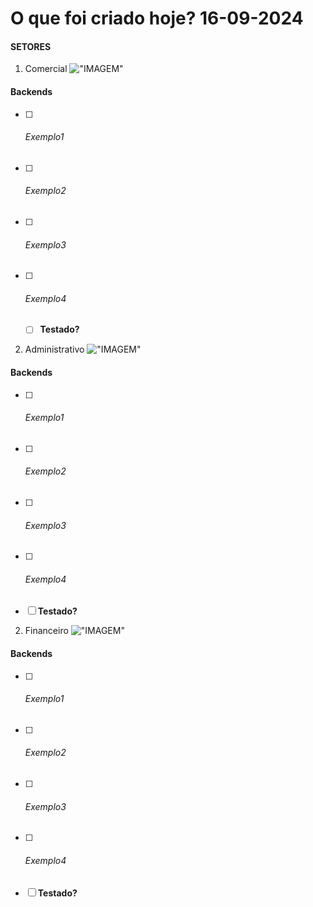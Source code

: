 # O que foi criado hoje? 16-09-2024
#### SETORES
1. Comercial
!["IMAGEM"](nadaDeAlteracao.png)
####  Backends
  - [ ] ###### Exemplo1
  - [ ] ###### Exemplo2
  - [ ] ###### Exemplo3
  - [ ] ###### Exemplo4
    - [ ] **Testado?**
2. Administrativo
!["IMAGEM"](nadaDeAlteracao.png)
####  Backends
  - [ ] ###### Exemplo1
  - [ ] ###### Exemplo2
  - [ ] ###### Exemplo3
  - [ ] ###### Exemplo4
  - [ ] **Testado?**
2. Financeiro
!["IMAGEM"](nadaDeAlteracao.png)
####  Backends
  - [ ] ###### Exemplo1
  - [ ] ###### Exemplo2
  - [ ] ###### Exemplo3
  - [ ] ###### Exemplo4
  - [ ] **Testado?**


